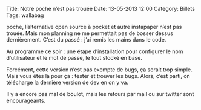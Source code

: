 Title: Notre poche n’est pas trouée
Date: 13-05-2013 12:00
Category: Billets
Tags: wallabag

poche, l’alternative open source à pocket et autre instapaper n’est pas trouée. Mais mon planning ne me permettait pas de bosser dessus dernièrement. C’est du passé : j’ai remis les mains dans le code.

Au programme ce soir : une étape d’installation pour configurer le nom d’utilisateur et le mot de passe, le tout stocké en base.

Forcément, cette version n’est pas exempte de bugs, ça serait trop simple. Mais vous êtes là pour ça : tester et trouver les bugs. Alors, c’est parti, on télécharge la dernière version de dev en on y va.

Il y a encore pas mal de boulot, mais les retours par mail ou sur twitter sont encourageants.

